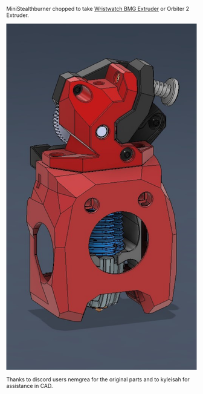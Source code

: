 
MiniStealthburner chopped to take [Wristwatch BMG Extruder](../Wristwatch_Extruder_BMG) or Orbiter 2 Extruder.

![Pic](IMAGES/Screenshot1.jpg)

Thanks to discord users nemgrea for the original parts and to kyleisah for assistance in CAD.
